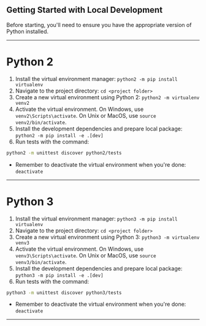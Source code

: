 ## Getting Started with Local Development
Before starting, you'll need to ensure you have the appropriate version of Python installed.

---

# Python 2
1. Install the virtual environment manager: `python2 -m pip install virtualenv`
2. Navigate to the project directory: `cd <project folder>`
3. Create a new virtual environment using Python 2: `python2 -m virtualenv venv2`
4. Activate the virtual environment. On Windows, use `venv2\Scripts\activate`. On Unix or MacOS, use `source venv2/bin/activate`.
5. Install the development dependencies and prepare local package: `python2 -m pip install -e .[dev]`
6. Run tests with the command: 
```bash
python2 -m unittest discover python2/tests
```
- Remember to deactivate the virtual environment when you're done: `deactivate`

---

# Python 3
1. Install the virtual environment manager: `python3 -m pip install virtualenv`
2. Navigate to the project directory: `cd <project folder>`
3. Create a new virtual environment using Python 3: `python3 -m virtualenv venv3`
4. Activate the virtual environment. On Windows, use `venv3\Scripts\activate`. On Unix or MacOS, use `source venv3/bin/activate`.
5. Install the development dependencies and prepare local package: `python3 -m pip install -e .[dev]`
6. Run tests with the command: 
```bash
python3 -m unittest discover python3/tests
```
- Remember to deactivate the virtual environment when you're done: `deactivate`

---
